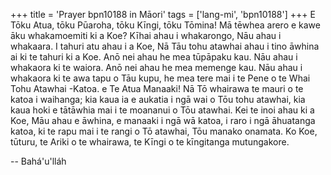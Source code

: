 +++
title = 'Prayer bpn10188 in Māori'
tags = ['lang-mi', 'bpn10188']
+++
E Tōku Atua, tōku Pūaroha, tōku Kīngi, tōku Tōmina! Mā tēwhea arero e kawe āku whakamoemiti ki a Koe? Kīhai ahau i whakarongo, Nāu ahau i whakaara. I tahuri atu ahau i a Koe, Nā Tāu tohu atawhai ahau i tino āwhina ai ki te tahuri ki a Koe. Anō nei ahau he mea tūpāpaku kau. Nāu ahau i whakaora ki te waiora. Anō nei ahau he mea memenge kau. Nāu ahau i whakaora ki te awa tapu o Tāu kupu, he mea tere mai i te Pene o te Whai Tohu Atawhai -Katoa. e Te Atua Manaaki! Nā Tō whairawa te mauri o te katoa i waihanga; kia kaua ia e aukatia i ngā wai o Tōu tohu atawhai, kia kaua hoki e tātāwhia mai i te moananui o Tōu atawhai. Kei te inoi ahau ki a Koe, Māu ahau e āwhina, e manaaki i ngā wā katoa, i raro i ngā āhuatanga katoa, ki te rapu mai i te rangi o Tō atawhai, Tōu manako onamata. Ko Koe, tūturu, te Ariki o te whairawa, te Kīngi o te kīngitanga mutungakore.

-- Bahá'u'lláh
